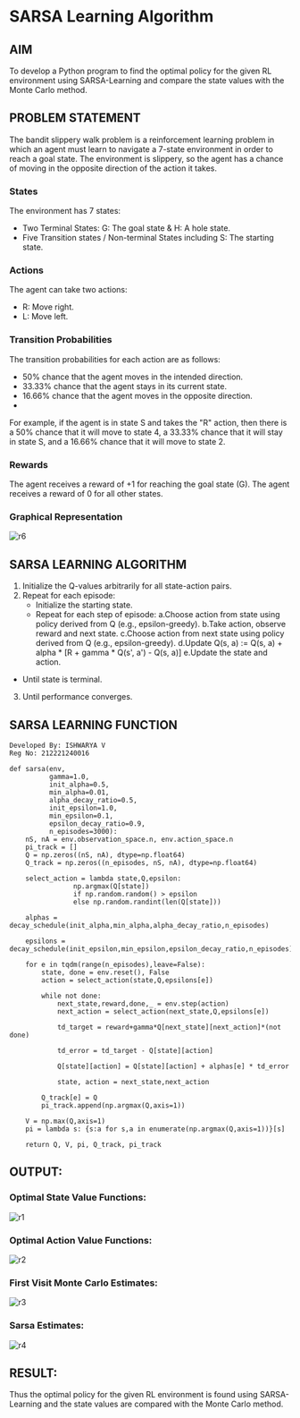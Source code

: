 # SARSA Learning Algorithm

## AIM
To develop a Python program to find the optimal policy for the given RL environment using SARSA-Learning and compare the state values with the Monte Carlo method.

## PROBLEM STATEMENT
The bandit slippery walk problem is a reinforcement learning problem in which an agent must learn to navigate a 7-state environment in order to reach a goal state. The environment is slippery, so the agent has a chance of moving in the opposite direction of the action it takes.

### States
The environment has 7 states:

* Two Terminal States: G: The goal state & H: A hole state.
* Five Transition states / Non-terminal States including S: The starting state.

### Actions
The agent can take two actions:

* R: Move right.
* L: Move left.

### Transition Probabilities
The transition probabilities for each action are as follows:

* 50% chance that the agent moves in the intended direction.
* 33.33% chance that the agent stays in its current state.
* 16.66% chance that the agent moves in the opposite direction.
* 
For example, if the agent is in state S and takes the "R" action, then there is a 50% chance that it will move to state 4, a 33.33% chance that it will stay in state S, and a 16.66% chance that it will move to state 2.

### Rewards
The agent receives a reward of +1 for reaching the goal state (G). The agent receives a reward of 0 for all other states.

### Graphical Representation

![r6](https://github.com/Ishu-Vasanth/sarsa-learning/assets/94154614/a694b427-1c51-480c-8386-1c459951de4b)

## SARSA LEARNING ALGORITHM
1. Initialize the Q-values arbitrarily for all state-action pairs.
2. Repeat for each episode:
   * Initialize the starting state.
   * Repeat for each step of episode:
       a.Choose action from state using policy derived from Q (e.g., epsilon-greedy).
       b.Take action, observe reward and next state.
       c.Choose action from next state using policy derived from Q (e.g., epsilon-greedy).
       d.Update Q(s, a) := Q(s, a) + alpha * [R + gamma * Q(s', a') - Q(s, a)]
       e.Update the state and action.
* Until state is terminal.
3. Until performance converges.
  
## SARSA LEARNING FUNCTION
```
Developed By: ISHWARYA V
Reg No: 212221240016
```
```
def sarsa(env,
          gamma=1.0,
          init_alpha=0.5,
          min_alpha=0.01,
          alpha_decay_ratio=0.5,
          init_epsilon=1.0,
          min_epsilon=0.1,
          epsilon_decay_ratio=0.9,
          n_episodes=3000):
    nS, nA = env.observation_space.n, env.action_space.n
    pi_track = []
    Q = np.zeros((nS, nA), dtype=np.float64)
    Q_track = np.zeros((n_episodes, nS, nA), dtype=np.float64)

    select_action = lambda state,Q,epsilon: 
    			np.argmax(Q[state]) 
    			if np.random.random() > epsilon 
                else np.random.randint(len(Q[state]))

    alphas = decay_schedule(init_alpha,min_alpha,alpha_decay_ratio,n_episodes)

    epsilons = decay_schedule(init_epsilon,min_epsilon,epsilon_decay_ratio,n_episodes)

    for e in tqdm(range(n_episodes),leave=False):
        state, done = env.reset(), False
        action = select_action(state,Q,epsilons[e])

        while not done:
            next_state,reward,done,_ = env.step(action)
            next_action = select_action(next_state,Q,epsilons[e])

            td_target = reward+gamma*Q[next_state][next_action]*(not done)

            td_error = td_target - Q[state][action]

            Q[state][action] = Q[state][action] + alphas[e] * td_error

            state, action = next_state,next_action

        Q_track[e] = Q
        pi_track.append(np.argmax(Q,axis=1))

    V = np.max(Q,axis=1)
    pi = lambda s: {s:a for s,a in enumerate(np.argmax(Q,axis=1))}[s]

    return Q, V, pi, Q_track, pi_track
```

## OUTPUT:
### Optimal State Value Functions:
![r1](https://github.com/Ishu-Vasanth/sarsa-learning/assets/94154614/76ffd14b-8328-483c-8592-b03c0cf53c79)

### Optimal Action Value Functions:
![r2](https://github.com/Ishu-Vasanth/sarsa-learning/assets/94154614/46de9525-bb47-431f-aa17-274cbbe7ae9c)

### First Visit Monte Carlo Estimates:
![r3](https://github.com/Ishu-Vasanth/sarsa-learning/assets/94154614/d6d9fb20-7ce7-4f89-88c9-b24edc24aa4e)

### Sarsa Estimates:
![r4](https://github.com/Ishu-Vasanth/sarsa-learning/assets/94154614/77a4bf9a-6b80-4d61-9b6f-f0a77e8d6689)

## RESULT:
Thus the optimal policy for the given RL environment is found using SARSA-Learning and the state values are compared with the Monte Carlo method.
